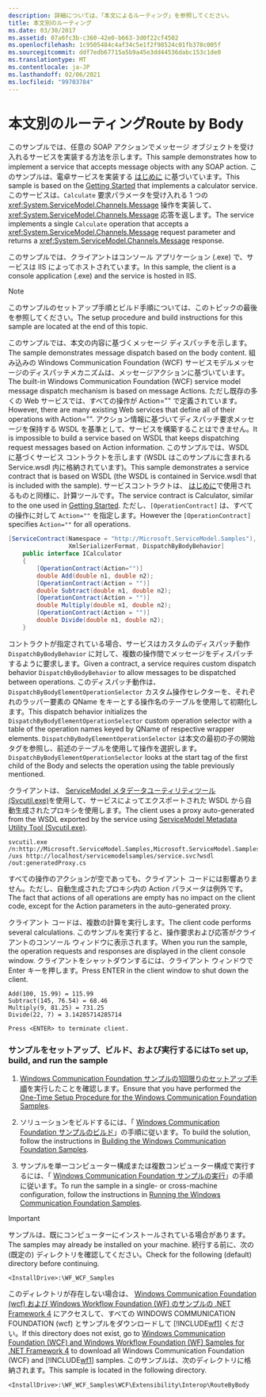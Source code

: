 ```yaml
---
description: 詳細については、「本文によるルーティング」を参照してください。
title: 本文別のルーティング
ms.date: 03/30/2017
ms.assetid: 07a6fc3b-c360-42e0-b663-3d0f22cf4502
ms.openlocfilehash: 1c9505484c4af34c5e1f2f98524c01fb378c005f
ms.sourcegitcommit: ddf7edb67715a5b9a45e3dd44536dabc153c1de0
ms.translationtype: MT
ms.contentlocale: ja-JP
ms.lasthandoff: 02/06/2021
ms.locfileid: "99703784"
---
```

# <a name="route-by-body"></a><span data-ttu-id="63623-103">本文別のルーティング</span><span class="sxs-lookup"><span data-stu-id="63623-103">Route by Body</span></span>

<span data-ttu-id="63623-104">このサンプルでは、任意の SOAP アクションでメッセージ オブジェクトを受け入れるサービスを実装する方法を示します。</span><span class="sxs-lookup"><span data-stu-id="63623-104">This sample demonstrates how to implement a service that accepts message objects with any SOAP action.</span></span> <span data-ttu-id="63623-105">このサンプルは、電卓サービスを実装する [はじめに](getting-started-sample.md) に基づいています。</span><span class="sxs-lookup"><span data-stu-id="63623-105">This sample is based on the [Getting Started](getting-started-sample.md) that implements a calculator service.</span></span> <span data-ttu-id="63623-106">このサービスは、`Calculate` 要求パラメータを受け入れる 1 つの <xref:System.ServiceModel.Channels.Message> 操作を実装して、<xref:System.ServiceModel.Channels.Message> 応答を返します。</span><span class="sxs-lookup"><span data-stu-id="63623-106">The service implements a single `Calculate` operation that accepts a <xref:System.ServiceModel.Channels.Message> request parameter and returns a <xref:System.ServiceModel.Channels.Message> response.</span></span>  
  
 <span data-ttu-id="63623-107">このサンプルでは、クライアントはコンソール アプリケーション (.exe) で、サービスは IIS によってホストされています。</span><span class="sxs-lookup"><span data-stu-id="63623-107">In this sample, the client is a console application (.exe) and the service is hosted in IIS.</span></span>  
  
> [!NOTE]
> <span data-ttu-id="63623-108">このサンプルのセットアップ手順とビルド手順については、このトピックの最後を参照してください。</span><span class="sxs-lookup"><span data-stu-id="63623-108">The setup procedure and build instructions for this sample are located at the end of this topic.</span></span>  
  
 <span data-ttu-id="63623-109">このサンプルでは、本文の内容に基づくメッセージ ディスパッチを示します。</span><span class="sxs-lookup"><span data-stu-id="63623-109">The sample demonstrates message dispatch based on the body content.</span></span> <span data-ttu-id="63623-110">組み込みの Windows Communication Foundation (WCF) サービスモデルメッセージのディスパッチメカニズムは、メッセージアクションに基づいています。</span><span class="sxs-lookup"><span data-stu-id="63623-110">The built-in Windows Communication Foundation (WCF) service model message dispatch mechanism is based on message Actions.</span></span> <span data-ttu-id="63623-111">ただし既存の多くの Web サービスでは、すべての操作が Action="" で定義されています。</span><span class="sxs-lookup"><span data-stu-id="63623-111">However, there are many existing Web services that define all of their operations with Action="".</span></span> <span data-ttu-id="63623-112">アクション情報に基づいてディスパッチ要求メッセージを保持する WSDL を基準として、サービスを構築することはできません。</span><span class="sxs-lookup"><span data-stu-id="63623-112">It is impossible to build a service based on WSDL that keeps dispatching request messages based on Action information.</span></span> <span data-ttu-id="63623-113">このサンプルでは、WSDL に基づくサービス コントラクトを示します (WSDL はこのサンプルに含まれる Service.wsdl 内に格納されています)。</span><span class="sxs-lookup"><span data-stu-id="63623-113">This sample demonstrates a service contract that is based on WSDL (the WSDL is contained in Service.wsdl that is included with the sample).</span></span> <span data-ttu-id="63623-114">サービスコントラクトは、 [はじめに](getting-started-sample.md)で使用されるものと同様に、計算ツールです。</span><span class="sxs-lookup"><span data-stu-id="63623-114">The service contract is Calculator, similar to the one used in [Getting Started](getting-started-sample.md).</span></span> <span data-ttu-id="63623-115">ただし、`[OperationContract]` は、すべての操作に対して `Action=""` を指定します。</span><span class="sxs-lookup"><span data-stu-id="63623-115">However the `[OperationContract]` specifies `Action=""` for all operations.</span></span>  
  
```csharp  
[ServiceContract(Namespace = "http://Microsoft.ServiceModel.Samples"),
                 XmlSerializerFormat, DispatchByBodyBehavior]  
    public interface ICalculator  
    {  
        [OperationContract(Action="")]  
        double Add(double n1, double n2);  
        [OperationContract(Action = "")]  
        double Subtract(double n1, double n2);  
        [OperationContract(Action = "")]  
        double Multiply(double n1, double n2);  
        [OperationContract(Action = "")]  
        double Divide(double n1, double n2);  
    }  
```  
  
 <span data-ttu-id="63623-116">コントラクトが指定されている場合、サービスはカスタムのディスパッチ動作 `DispatchByBodyBehavior` に対して、複数の操作間でメッセージをディスパッチするように要求します。</span><span class="sxs-lookup"><span data-stu-id="63623-116">Given a contract, a service requires custom dispatch behavior `DispatchByBodyBehavior` to allow messages to be dispatched between operations.</span></span> <span data-ttu-id="63623-117">このディスパッチ動作は、 `DispatchByBodyElementOperationSelector` カスタム操作セレクターを、それぞれのラッパー要素の QName をキーとする操作名のテーブルを使用して初期化します。</span><span class="sxs-lookup"><span data-stu-id="63623-117">This dispatch behavior initializes the `DispatchByBodyElementOperationSelector` custom operation selector with a table of the operation names keyed by QName of respective wrapper elements.</span></span> <span data-ttu-id="63623-118">`DispatchByBodyElementOperationSelector` は本文の最初の子の開始タグを参照し、前述のテーブルを使用して操作を選択します。</span><span class="sxs-lookup"><span data-stu-id="63623-118">`DispatchByBodyElementOperationSelector` looks at the start tag of the first child of the Body and selects the operation using the table previously mentioned.</span></span>  
  
 <span data-ttu-id="63623-119">クライアントは、 [ServiceModel メタデータユーティリティツール (Svcutil.exe)](../servicemodel-metadata-utility-tool-svcutil-exe.md)を使用して、サービスによってエクスポートされた WSDL から自動生成されたプロキシを使用します。</span><span class="sxs-lookup"><span data-stu-id="63623-119">The client uses a proxy auto-generated from the WSDL exported by the service using [ServiceModel Metadata Utility Tool (Svcutil.exe)](../servicemodel-metadata-utility-tool-svcutil-exe.md).</span></span>  
  
```console  
svcutil.exe  /n:http://Microsoft.ServiceModel.Samples,Microsoft.ServiceModel.Samples /uxs http://localhost/servicemodelsamples/service.svc?wsdl /out:generatedProxy.cs  
```  
  
 <span data-ttu-id="63623-120">すべての操作のアクションが空であっても、クライアント コードには影響ありません。ただし、自動生成されたプロキシ内の Action パラメータは例外です。</span><span class="sxs-lookup"><span data-stu-id="63623-120">The fact that actions of all operations are empty has no impact on the client code, except for the Action parameters in the auto-generated proxy.</span></span>  
  
 <span data-ttu-id="63623-121">クライアント コードは、複数の計算を実行します。</span><span class="sxs-lookup"><span data-stu-id="63623-121">The client code performs several calculations.</span></span> <span data-ttu-id="63623-122">このサンプルを実行すると、操作要求および応答がクライアントのコンソール ウィンドウに表示されます。</span><span class="sxs-lookup"><span data-stu-id="63623-122">When you run the sample, the operation requests and responses are displayed in the client console window.</span></span> <span data-ttu-id="63623-123">クライアントをシャットダウンするには、クライアント ウィンドウで Enter キーを押します。</span><span class="sxs-lookup"><span data-stu-id="63623-123">Press ENTER in the client window to shut down the client.</span></span>  
  
```console
Add(100, 15.99) = 115.99  
Subtract(145, 76.54) = 68.46  
Multiply(9, 81.25) = 731.25  
Divide(22, 7) = 3.14285714285714  
  
Press <ENTER> to terminate client.  
```  
  
### <a name="to-set-up-build-and-run-the-sample"></a><span data-ttu-id="63623-124">サンプルをセットアップ、ビルド、および実行するには</span><span class="sxs-lookup"><span data-stu-id="63623-124">To set up, build, and run the sample</span></span>  
  
1. <span data-ttu-id="63623-125">[Windows Communication Foundation サンプルの1回限りのセットアップ手順](one-time-setup-procedure-for-the-wcf-samples.md)を実行したことを確認します。</span><span class="sxs-lookup"><span data-stu-id="63623-125">Ensure that you have performed the [One-Time Setup Procedure for the Windows Communication Foundation Samples](one-time-setup-procedure-for-the-wcf-samples.md).</span></span>  
  
2. <span data-ttu-id="63623-126">ソリューションをビルドするには、「 [Windows Communication Foundation サンプルのビルド](building-the-samples.md)」の手順に従います。</span><span class="sxs-lookup"><span data-stu-id="63623-126">To build the solution, follow the instructions in [Building the Windows Communication Foundation Samples](building-the-samples.md).</span></span>  
  
3. <span data-ttu-id="63623-127">サンプルを単一コンピューター構成または複数コンピューター構成で実行するには、「 [Windows Communication Foundation サンプルの実行](running-the-samples.md)」の手順に従います。</span><span class="sxs-lookup"><span data-stu-id="63623-127">To run the sample in a single- or cross-machine configuration, follow the instructions in [Running the Windows Communication Foundation Samples](running-the-samples.md).</span></span>  
  
> [!IMPORTANT]
> <span data-ttu-id="63623-128">サンプルは、既にコンピューターにインストールされている場合があります。</span><span class="sxs-lookup"><span data-stu-id="63623-128">The samples may already be installed on your machine.</span></span> <span data-ttu-id="63623-129">続行する前に、次の (既定の) ディレクトリを確認してください。</span><span class="sxs-lookup"><span data-stu-id="63623-129">Check for the following (default) directory before continuing.</span></span>  
>
> `<InstallDrive>:\WF_WCF_Samples`  
>
> <span data-ttu-id="63623-130">このディレクトリが存在しない場合は、 [Windows Communication Foundation (wcf) および Windows Workflow Foundation (WF) のサンプルの .NET Framework 4](https://www.microsoft.com/download/details.aspx?id=21459) にアクセスして、すべての WINDOWS COMMUNICATION FOUNDATION (wcf) とサンプルをダウンロードして [!INCLUDE[wf1](../../../../includes/wf1-md.md)] ください。</span><span class="sxs-lookup"><span data-stu-id="63623-130">If this directory does not exist, go to [Windows Communication Foundation (WCF) and Windows Workflow Foundation (WF) Samples for .NET Framework 4](https://www.microsoft.com/download/details.aspx?id=21459) to download all Windows Communication Foundation (WCF) and [!INCLUDE[wf1](../../../../includes/wf1-md.md)] samples.</span></span> <span data-ttu-id="63623-131">このサンプルは、次のディレクトリに格納されます。</span><span class="sxs-lookup"><span data-stu-id="63623-131">This sample is located in the following directory.</span></span>  
>
> `<InstallDrive>:\WF_WCF_Samples\WCF\Extensibility\Interop\RouteByBody`  
